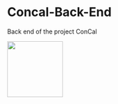 # Concal-Back-End
Back end of the project ConCal

<img src="https://2.bp.blogspot.com/-EXGSbeHGxtk/W450QQPk7tI/AAAAAAAAAvQ/u0W6clIsl50QjzWEQP4xWXRWleOZl0lRQCLcBGAs/w1200-h675-p-k-no-nu/102-4.PNG" width="128"/>
